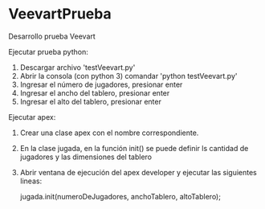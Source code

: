 # VeevartPrueba
Desarrollo prueba Veevart

Ejecutar prueba python:
 1. Descargar archivo 'testVeevart.py'
 2. Abrir la consola (con python 3) comandar 'python testVeevart.py'
 3. Ingresar el número de jugadores, presionar enter
 4. Ingresar el ancho del tablero, presionar enter
 5. Ingresar el alto del tablero, presionar enter
 
 Ejecutar apex:

1. Crear una clase apex con el nombre correspondiente.
2. En la clase jugada, en la función init() se puede definir ls cantidad de jugadores y las dimensiones del tablero
3. Abrir ventana de ejecución del apex developer y ejecutar las siguientes lineas:

    jugada.init(numeroDeJugadores, anchoTablero, altoTablero);
